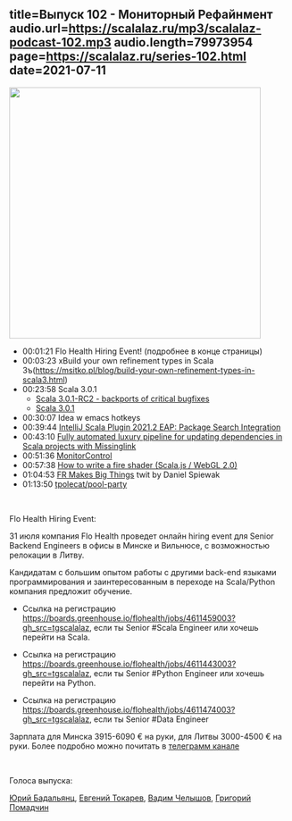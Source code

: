 title=Выпуск 102 - Мониторный Рефайнмент
audio.url=https://scalalaz.ru/mp3/scalalaz-podcast-102.mp3
audio.length=79973954
page=https://scalalaz.ru/series-102.html
date=2021-07-11
----
<img src="/img/episode102.jpg" width="450" />

* 00:01:21 Flo Health Hiring Event! (подробнее в конце страницы)</li>
* 00:03:23 хBuild your own refinement types in Scala 3ъ(https://msitko.pl/blog/build-your-own-refinement-types-in-scala3.html)
* 00:23:58 Scala 3.0.1
  * [Scala 3.0.1-RC2 - backports of critical bugfixes](https://dotty.epfl.ch/blog/2021/06/25/scala301-rc2.html)
  * [Scala 3.0.1](https://github.com/lampepfl/dotty/releases/tag/3.0.1)
* 00:30:07 Idea w emacs hotkeys
* 00:39:44 [IntelliJ Scala Plugin 2021.2 EAP: Package Search Integration](https://blog.jetbrains.com/scala/2021/07/09/package-search-integration/)
* 00:43:10 [Fully automated luxury pipeline for updating dependencies in Scala projects with Missinglink](https://engineering.avast.io/fully-automated-luxury-pipeline-for-updating-dependencies-in-scala-projects-with-missinglink/)
* 00:51:36 [MonitorControl](https://github.com/MonitorControl/MonitorControl)
* 00:57:38 [How to write a fire shader (Scala.js / WebGL 2.0)](https://www.reddit.com/r/scala/comments/o4249h/how_to_write_a_fire_shader_scalajs_webgl_20/)
* 01:04:53 [FR Makes Big Things](https://twitter.com/djspiewak/status/1414018363433439233?cn=ZmxleGlibGVfcmVjcw%3D%3D&amp;refsrc=email) twit by Daniel Spiewak
* 01:13:50 [tpolecat/pool-party](https://github.com/tpolecat/pool-party)

<br/>

Flo Health Hiring Event:

31 июля компания Flo Health проведет онлайн hiring event для Senior Backend Engineers в офисы в Минске и Вильнюсе, с возможностью релокации в Литву. 

Кандидатам с большим опытом работы с другими back-end языками программирования и заинтересованным в переходе на Scala/Python компания предложит обучение. 

* Ссылка на регистрацию https://boards.greenhouse.io/flohealth/jobs/4611459003?gh_src=tgscalalaz, если ты Senior #Scala Engineer или хочешь перейти на Scala.

* Ссылка на регистрацию https://boards.greenhouse.io/flohealth/jobs/4611443003?gh_src=tgscalalaz, если ты Senior #Python Engineer или хочешь перейти на Python.

* Ссылка на регистрацию https://boards.greenhouse.io/flohealth/jobs/4611474003?gh_src=tgscalalaz, если ты Senior #Data Engineer

Зарплата для Минска 3915-6090 € на руки, для Литвы 3000-4500 € на руки. Более подробно можно почитать в [телеграмм канале](https://t.me/scala_channel_ru/508)

<br/>

Голоса выпуска:

[Юрий Бадальянц](https://twitter.com/lmnet89),
[Евгений Токарев](https://twitter.com/strobegen),
[Вадим Челышов](https://github.com/dos65),
[Григорий Помадчин](https://github.com/pomadchin)
